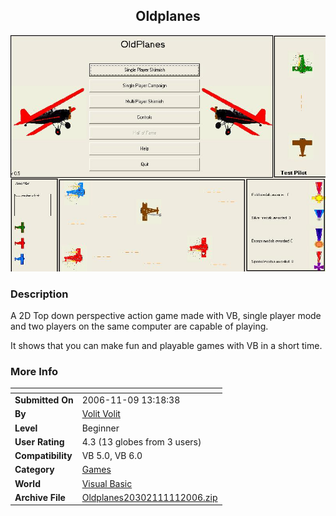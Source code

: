 ﻿<div align="center">

## Oldplanes

<img src="PIC200611111143544250.JPG">
</div>

### Description

A 2D Top down perspective action game made with VB, single player mode and two players on the same computer are capable of playing.

It shows that you can make fun and playable games with VB in a short time.
 
### More Info
 


<span>             |<span>
---                |---
**Submitted On**   |2006-11-09 13:18:38
**By**             |[Volit Volit](https://github.com/Planet-Source-Code/PSCIndex/blob/master/ByAuthor/volit-volit.md)
**Level**          |Beginner
**User Rating**    |4.3 (13 globes from 3 users)
**Compatibility**  |VB 5\.0, VB 6\.0
**Category**       |[Games](https://github.com/Planet-Source-Code/PSCIndex/blob/master/ByCategory/games__1-38.md)
**World**          |[Visual Basic](https://github.com/Planet-Source-Code/PSCIndex/blob/master/ByWorld/visual-basic.md)
**Archive File**   |[Oldplanes20302111112006\.zip](https://github.com/Planet-Source-Code/volit-volit-oldplanes__1-67052/archive/master.zip)








